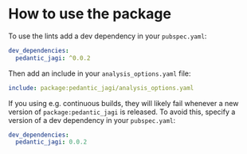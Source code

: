 # How to use the package

To use the lints add a dev dependency in your `pubspec.yaml`:

```yaml
dev_dependencies:
  pedantic_jagi: ^0.0.2
```

Then add an include in your `analysis_options.yaml` file:

```yaml
include: package:pedantic_jagi/analysis_options.yaml
```

If you using e.g. continuous builds,
they will likely fail whenever a new version of `package:pedantic_jagi`
is released.
To avoid this, specify a version of a dev dependency in your `pubspec.yaml`:

```yaml
dev_dependencies:
  pedantic_jagi: 0.0.2
```